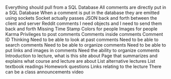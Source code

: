 Everything should pull from a SQL Database
  All comments are directly put in a SQL Database
  When a comment is put in the database they are emitted using sockets
  Socket actually passes JSON back and forth between the client and server
Reddit comments
I need objects and I need to send them back and forth
  Missing Time Stamp
  Colors for people
  Images for people
  Karma
  Privileges to post comments
  Comments inside comments
  Comment ID
Thinking
  Need to be able to look at past comments
  Need to be able to search comments
  Need to be able to organize comments
  Need to be able to put links and images in comments
  Need the ability to organize comments
Introduction to lecture, what is this site about
Page that summarizes and explains what course and lecture are about
  List alternative lectures
  List textbook readings
  Homework questions
  Links relating to the lecture
There can be a class announcements video
